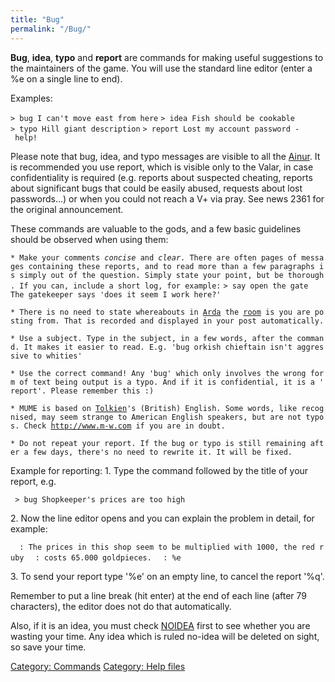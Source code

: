 ```yaml
---
title: "Bug"
permalink: "/Bug/"
---
```


**Bug**, **idea**, **typo** and **report** are commands for making
useful suggestions to the maintainers of the game. You will use the
standard line editor (enter a %e on a single line to end).

Examples:

`> bug I can't move east from here`
`> idea Fish should be cookable`
`> typo Hill giant description`
`> report Lost my account password - help!`

Please note that bug, idea, and typo messages are visible to all the
[Ainur](Ainur "wikilink"). It is recommended you use report, which is
visible only to the Valar, in case confidentiality is required (e.g.
reports about suspected cheating, reports about significant bugs that
could be easily abused, requests about lost passwords...) or when you
could not reach a V+ via pray. See news 2361 for the original
announcement.

These commands are valuable to the gods, and a few basic guidelines
should be observed when using them:

`* Make your comments `*`concise`*` and `*`clear`*`. There are often pages of messages containing these reports, and to read more than a few paragraphs is simply out of the question. Simply state your point, but be thorough. If you can, include a short log, for example:`
`> say open the gate`
`The gatekeeper says 'does it seem I work here?'`

`* There is no need to state whereabouts in `[`Arda`](Arda "wikilink")` the `[`room`](room "wikilink")` is you are posting from. That is recorded and displayed in your post automatically.`

`* Use a subject. Type in the subject, in a few words, after the command. It makes it easier to read. E.g. 'bug orkish chieftain isn't aggressive to whities'`

`* Use the correct command! Any 'bug' which only involves the wrong form of text being output is a typo. And if it is confidential, it is a 'report'. Please remember this :)`

`* MUME is based on `[`Tolkien`](Tolkien "wikilink")`'s (British) English. Some words, like recognised, may seem strange to American English speakers, but are not typos. Check `[`http://www.m-w.com`](http://www.m-w.com)` if you are in doubt.`

`* Do not repeat your report. If the bug or typo is still remaining after a few days, there's no need to rewrite it. It will be fixed.`

Example for reporting: 1. Type the command followed by the title of your
report, e.g.

` > bug Shopkeeper's prices are too high`

2\. Now the line editor opens and you can explain the problem in detail,
for example:

`  : The prices in this shop seem to be multiplied with 1000, the red ruby`
`  : costs 65.000 goldpieces.`
`  : %e`

3\. To send your report type '%e' on an empty line, to cancel the report
'%q'.

Remember to put a line break (hit enter) at the end of each line (after
79 characters), the editor does not do that automatically.

Also, if it is an idea, you must check [NOIDEA](NOIDEA "wikilink") first
to see whether you are wasting your time. Any idea which is ruled
no-idea will be deleted on sight, so save your time.

[Category: Commands](Category:_Commands "wikilink") [Category: Help
files](Category:_Help_files "wikilink")
